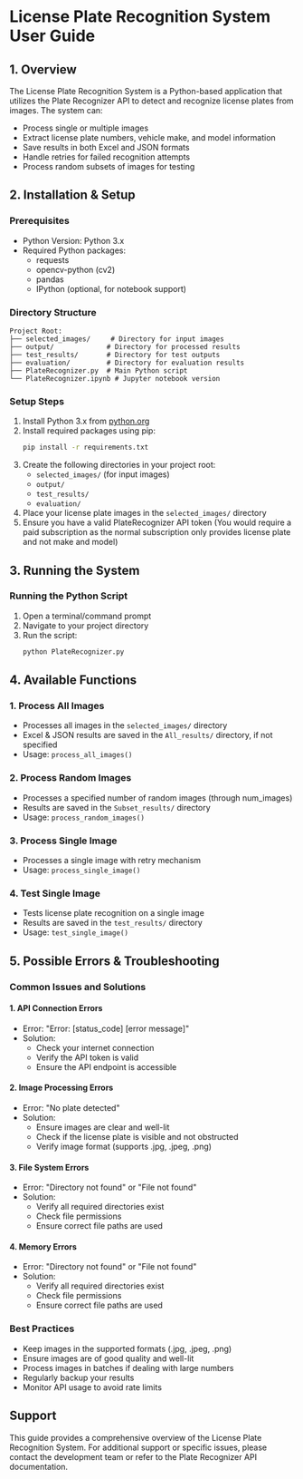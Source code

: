# License Plate Recognition System User Guide

## 1. Overview

The License Plate Recognition System is a Python-based application that utilizes the Plate Recognizer API to detect and recognize license plates from images. The system can:
- Process single or multiple images
- Extract license plate numbers, vehicle make, and model information
- Save results in both Excel and JSON formats
- Handle retries for failed recognition attempts
- Process random subsets of images for testing

## 2. Installation & Setup

### Prerequisites

- Python Version: Python 3.x
- Required Python packages:
  - requests
  - opencv-python (cv2)
  - pandas
  - IPython (optional, for notebook support)

### Directory Structure

```
Project Root:
├── selected_images/     # Directory for input images
├── output/             # Directory for processed results
├── test_results/       # Directory for test outputs
├── evaluation/         # Directory for evaluation results
├── PlateRecognizer.py  # Main Python script
└── PlateRecognizer.ipynb # Jupyter notebook version
```

### Setup Steps

1. Install Python 3.x from [python.org](https://www.python.org/downloads/)
2. Install required packages using pip:
   ```bash
   pip install -r requirements.txt
   ```
3. Create the following directories in your project root:
   - `selected_images/` (for input images)
   - `output/`
   - `test_results/`
   - `evaluation/`
4. Place your license plate images in the `selected_images/` directory
5. Ensure you have a valid PlateRecognizer API token (You would require a paid subscription as the normal subscription only provides license plate and not make and model)

## 3. Running the System

### Running the Python Script

1. Open a terminal/command prompt
2. Navigate to your project directory
3. Run the script:
   ```bash
   python PlateRecognizer.py
   ```

## 4. Available Functions

### 1. Process All Images
- Processes all images in the `selected_images/` directory
- Excel & JSON results are saved in the `All_results/` directory, if not specified
- Usage: `process_all_images()`

### 2. Process Random Images
- Processes a specified number of random images (through num_images)
- Results are saved in the `Subset_results/` directory
- Usage: `process_random_images()`

### 3. Process Single Image
- Processes a single image with retry mechanism
- Usage: `process_single_image()`

### 4. Test Single Image
- Tests license plate recognition on a single image
- Results are saved in the `test_results/` directory
- Usage: `test_single_image()`

## 5. Possible Errors & Troubleshooting

### Common Issues and Solutions

#### 1. API Connection Errors
- Error: "Error: [status_code] [error message]"
- Solution:
  - Check your internet connection
  - Verify the API token is valid
  - Ensure the API endpoint is accessible

#### 2. Image Processing Errors
- Error: "No plate detected"
- Solution:
  - Ensure images are clear and well-lit
  - Check if the license plate is visible and not obstructed
  - Verify image format (supports .jpg, .jpeg, .png)

#### 3. File System Errors
- Error: "Directory not found" or "File not found"
- Solution:
  - Verify all required directories exist
  - Check file permissions
  - Ensure correct file paths are used

#### 4. Memory Errors
- Error: "Directory not found" or "File not found"
- Solution:
  - Verify all required directories exist
  - Check file permissions
  - Ensure correct file paths are used

### Best Practices
- Keep images in the supported formats (.jpg, .jpeg, .png)
- Ensure images are of good quality and well-lit
- Process images in batches if dealing with large numbers
- Regularly backup your results
- Monitor API usage to avoid rate limits

## Support

This guide provides a comprehensive overview of the License Plate Recognition System. For additional support or specific issues, please contact the development team or refer to the Plate Recognizer API documentation. 